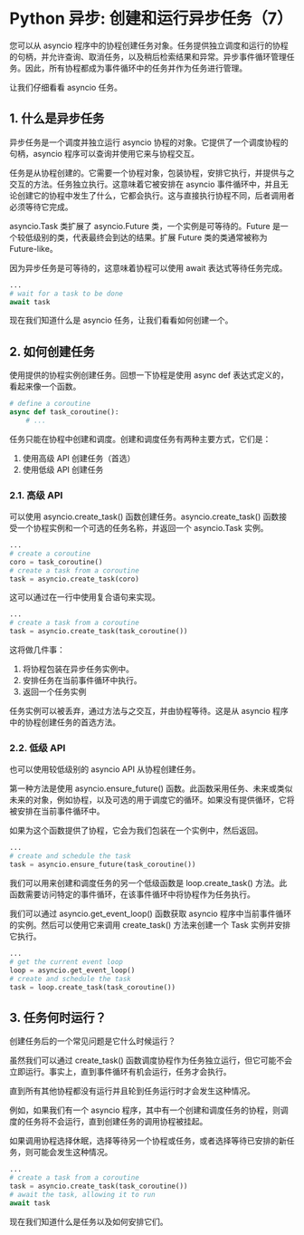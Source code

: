 # Python 异步: 创建和运行异步任务（7）

您可以从 asyncio 程序中的协程创建任务对象。任务提供独立调度和运行的协程的句柄，并允许查询、取消任务，以及稍后检索结果和异常。异步事件循环管理任务。因此，所有协程都成为事件循环中的任务并作为任务进行管理。

让我们仔细看看 asyncio 任务。



## 1.  什么是异步任务

异步任务是一个调度并独立运行 asyncio 协程的对象。它提供了一个调度协程的句柄，asyncio 程序可以查询并使用它来与协程交互。

任务是从协程创建的。它需要一个协程对象，包装协程，安排它执行，并提供与之交互的方法。任务独立执行。这意味着它被安排在 asyncio 事件循环中，并且无论创建它的协程中发生了什么，它都会执行。这与直接执行协程不同，后者调用者必须等待它完成。

asyncio.Task 类扩展了 asyncio.Future 类，一个实例是可等待的。Future 是一个较低级别的类，代表最终会到达的结果。扩展 Future 类的类通常被称为 Future-like。

因为异步任务是可等待的，这意味着协程可以使用 await 表达式等待任务完成。

```python
...
# wait for a task to be done
await task
```

现在我们知道什么是 asyncio 任务，让我们看看如何创建一个。



## 2. 如何创建任务

使用提供的协程实例创建任务。回想一下协程是使用 async def 表达式定义的，看起来像一个函数。

```python
# define a coroutine
async def task_coroutine():
	# ...
```

任务只能在协程中创建和调度。创建和调度任务有两种主要方式，它们是：

1. 使用高级 API 创建任务（首选）
2. 使用低级 API 创建任务



### 2.1. 高级 API

可以使用 asyncio.create_task() 函数创建任务。asyncio.create_task() 函数接受一个协程实例和一个可选的任务名称，并返回一个 asyncio.Task 实例。

```python
...
# create a coroutine
coro = task_coroutine()
# create a task from a coroutine
task = asyncio.create_task(coro)
```

这可以通过在一行中使用复合语句来实现。

```python
...
# create a task from a coroutine
task = asyncio.create_task(task_coroutine())
```

这将做几件事：

1. 将协程包装在异步任务实例中。
2. 安排任务在当前事件循环中执行。
3. 返回一个任务实例



任务实例可以被丢弃，通过方法与之交互，并由协程等待。这是从 asyncio 程序中的协程创建任务的首选方法。



### 2.2. 低级 API

也可以使用较低级别的 asyncio API 从协程创建任务。

第一种方法是使用 asyncio.ensure_future() 函数。此函数采用任务、未来或类似未来的对象，例如协程，以及可选的用于调度它的循环。如果没有提供循环，它将被安排在当前事件循环中。

如果为这个函数提供了协程，它会为我们包装在一个实例中，然后返回。

```python
...
# create and schedule the task
task = asyncio.ensure_future(task_coroutine())
```

我们可以用来创建和调度任务的另一个低级函数是 loop.create_task() 方法。此函数需要访问特定的事件循环，在该事件循环中将协程作为任务执行。

我们可以通过 asyncio.get_event_loop() 函数获取 asyncio 程序中当前事件循环的实例。然后可以使用它来调用 create_task() 方法来创建一个 Task 实例并安排它执行。

```python
...
# get the current event loop
loop = asyncio.get_event_loop()
# create and schedule the task
task = loop.create_task(task_coroutine())
```



## 3. 任务何时运行？

创建任务后的一个常见问题是它什么时候运行？

虽然我们可以通过 create_task() 函数调度协程作为任务独立运行，但它可能不会立即运行。事实上，直到事件循环有机会运行，任务才会执行。

直到所有其他协程都没有运行并且轮到任务运行时才会发生这种情况。

例如，如果我们有一个 asyncio 程序，其中有一个创建和调度任务的协程，则调度的任务将不会运行，直到创建任务的调用协程被挂起。

如果调用协程选择休眠，选择等待另一个协程或任务，或者选择等待已安排的新任务，则可能会发生这种情况。

```python
...
# create a task from a coroutine
task = asyncio.create_task(task_coroutine())
# await the task, allowing it to run
await task
```

现在我们知道什么是任务以及如何安排它们。